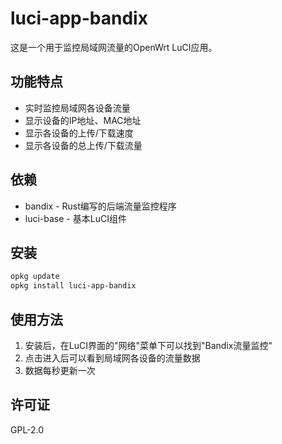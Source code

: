 # luci-app-bandix

这是一个用于监控局域网流量的OpenWrt LuCI应用。

## 功能特点

- 实时监控局域网各设备流量
- 显示设备的IP地址、MAC地址
- 显示各设备的上传/下载速度
- 显示各设备的总上传/下载流量

## 依赖

- bandix - Rust编写的后端流量监控程序
- luci-base - 基本LuCI组件

## 安装

```sh
opkg update
opkg install luci-app-bandix
```

## 使用方法

1. 安装后，在LuCI界面的"网络"菜单下可以找到"Bandix流量监控"
2. 点击进入后可以看到局域网各设备的流量数据
3. 数据每秒更新一次

## 许可证

GPL-2.0 
